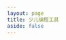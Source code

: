```yaml
---
layout: page
title: 少儿编程工具
aside: false
---
```


<script setup>
import Playground from '../components/Playground.vue'
</script>

<Playground />